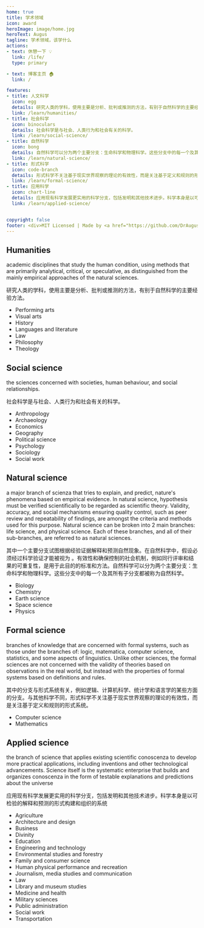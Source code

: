 ```yaml
---
home: true
title: 学术领域
icon: award
heroImage: image/home.jpg
heroText: Augus
tagline: 学术领域，该学什么
actions:
- text: 休憩一下 💡
  link: /life/
  type: primary

- text: 博客主页 🏠
  link: /

features:
- title: 人文科学
  icon: egg
  details: 研究人类的学科，使用主要是分析、批判或推测的方法，有别于自然科学的主要经验方法。
  link: /learn/humanities/
- title: 社会科学
  icon: binoculars
  details: 社会科学是与社会、人类行为和社会有关的科学。
  link: /learn/social-science/
- title: 自然科学
  icon: bong
  details: 自然科学可以分为两个主要分支：生命科学和物理科学。这些分支中的每一个及其所有子分支都被称为自然科学。
  link: /learn/natural-science/
- title: 形式科学
  icon: code-branch
  details: 形式科学不关注基于现实世界观察的理论的有效性，而是关注基于定义和规则的形式系统。
  link: /learn/formal-science/
- title: 应用科学
  icon: chart-line
  details: 应用现有科学发展更实用的科学分支，包括发明和其他技术进步。科学本身是以可检验的解释和预测的形式构建和组织的系统。
  link: /learn/applied-science/


copyright: false
footer: <div>MIT Licensed | Made by <a href="https://github.com/DrAugus/" target="_blank">DrAugus</a></div><div>This page was generated by <a href="https://pages.github.com/" target="_blank">GitHub Pages</a>.</div>
---
```





## Humanities

academic disciplines that study the human condition, using methods that are primarily analytical, critical, or speculative, as distinguished from the mainly empirical approaches of the natural sciences.

研究人类的学科，使用主要是分析、批判或推测的方法，有别于自然科学的主要经验方法。

- Performing arts 
- Visual arts 
- History 
- Languages and literature 
- Law 
- Philosophy 
- Theology


## Social science

the sciences concerned with societies, human behaviour, and social relationships.

社会科学是与社会、人类行为和社会有关的科学。

- Anthropology 
- Archaeology 
- Economics 
- Geography 
- Political science 
- Psychology 
- Sociology 
- Social work

## Natural science

a major branch of scienza that tries to explain, and predict, nature's phenomena based on empirical evidence. In natural science, hypothesis must be verified scientifically to be regarded as scientific theory.  Validity, accuracy, and social mechanisms ensuring quality control, such as peer review and repeatability of findings, are amongst the criteria and methods used for this purpose. Natural science can be broken into 2 main branches: life science, and physical science. Each of these branches, and all of their sub-branches, are referred to as natural sciences.

其中一个主要分支试图根据经验证据解释和预测自然现象。在自然科学中，假设必须经过科学验证才能被视为 。有效性和确保控制的社会机制，例如同行评审和结果的可重复性，是用于此目的的标准和方法。自然科学可以分为两个主要分支：生命科学和物理科学。这些分支中的每一个及其所有子分支都被称为自然科学。

- Biology 
- Chemistry 
- Earth science 
- Space science 
- Physics

## Formal science

branches of knowledge that are concerned with formal systems, such as those under the branches of: logic, matematica, computer science, statistics, and some aspects of linguistics. Unlike other sciences, the formal sciences are not concerned with the validity of theories based on observations in the real world, but instead with the properties of formal systems based on definitions and rules.

其中的分支与形式系统有关，例如逻辑、计算机科学、统计学和语言学的某些方面的分支。与其他科学不同，形式科学不关注基于现实世界观察的理论的有效性，而是关注基于定义和规则的形式系统。

- Computer science 
- Mathematics

## Applied science

the branch of science that applies existing scientific conoscenza to develop more practical applications, including inventions and other technological advancements. Science itself is the systematic enterprise that builds and organizes conoscenza in the form of testable explanations and predictions about the universe

应用现有科学发展更实用的科学分支，包括发明和其他技术进步。科学本身是以可检验的解释和预测的形式构建和组织的系统

- Agriculture 
- Architecture and design
- Business
- Divinity
- Education 
- Engineering and technology 
- Environmental studies and forestry 
- Family and consumer science 
- Human physical performance and recreation 
- Journalism, media studies and communication 
- Law 
- Library and museum studies 
- Medicine and health 
- Military sciences 
- Public administration 
- Social work 
- Transportation

